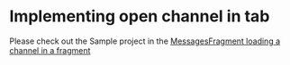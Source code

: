 # Implementing open channel in tab

Please check out the Sample project in the [MessagesFragment loading a channel in a fragment](../sample/CloseChannelSample/app/src/main/java/com/thecloseapp/closechannelsample/ui/messages/MessagesFragment.kt)
